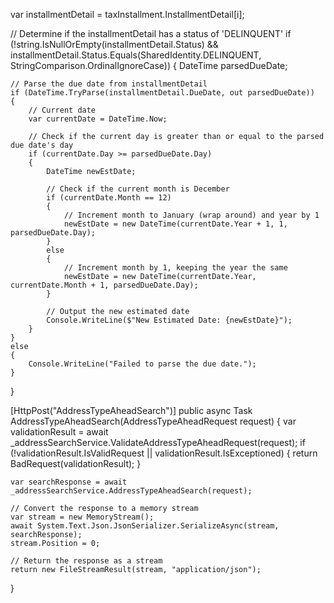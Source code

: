 
var installmentDetail = taxInstallment.InstallmentDetail[i];

// Determine if the installmentDetail has a status of 'DELINQUENT'
if (!string.IsNullOrEmpty(installmentDetail.Status) && 
    installmentDetail.Status.Equals(SharedIdentity.DELINQUENT, StringComparison.OrdinalIgnoreCase))
{
    DateTime parsedDueDate;

    // Parse the due date from installmentDetail
    if (DateTime.TryParse(installmentDetail.DueDate, out parsedDueDate))
    {
        // Current date
        var currentDate = DateTime.Now;

        // Check if the current day is greater than or equal to the parsed due date's day
        if (currentDate.Day >= parsedDueDate.Day)
        {
            DateTime newEstDate;

            // Check if the current month is December
            if (currentDate.Month == 12)
            {
                // Increment month to January (wrap around) and year by 1
                newEstDate = new DateTime(currentDate.Year + 1, 1, parsedDueDate.Day);
            }
            else
            {
                // Increment month by 1, keeping the year the same
                newEstDate = new DateTime(currentDate.Year, currentDate.Month + 1, parsedDueDate.Day);
            }

            // Output the new estimated date
            Console.WriteLine($"New Estimated Date: {newEstDate}");
        }
    }
    else
    {
        Console.WriteLine("Failed to parse the due date.");
    }
}











[HttpPost("AddressTypeAheadSearch")]
public async Task<IActionResult> AddressTypeAheadSearch(AddressTypeAheadRequest request)
{
    var validationResult = await _addressSearchService.ValidateAddressTypeAheadRequest(request);
    if (!validationResult.IsValidRequest || validationResult.IsExceptioned)
    {
        return BadRequest(validationResult);
    }

    var searchResponse = await _addressSearchService.AddressTypeAheadSearch(request);

    // Convert the response to a memory stream
    var stream = new MemoryStream();
    await System.Text.Json.JsonSerializer.SerializeAsync(stream, searchResponse);
    stream.Position = 0;

    // Return the response as a stream
    return new FileStreamResult(stream, "application/json");
}
